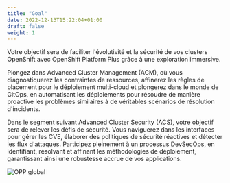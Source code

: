 ```yaml
---
title: "Goal"
date: 2022-12-13T15:22:04+01:00
draft: false
weight: 1
---
```


Votre objectif sera de faciliter l'évolutivité et la sécurité de vos clusters OpenShift avec OpenShift Platform Plus grâce à une exploration immersive.

Plongez dans Advanced Cluster Management (ACM), où vous diagnostiquerez les contraintes de ressources, affinerez les règles de placement pour le déploiement multi-cloud et plongerez dans le monde de GitOps, en automatisant les déploiements pour résoudre de manière proactive les problèmes similaires à de véritables scénarios de résolution d'incidents.

Dans le segment suivant Advanced Cluster Security (ACS), votre objectif sera de relever les défis de sécurité. Vous naviguerez dans les interfaces pour gérer les CVE, élaborer des politiques de sécurité réactives et détecter les flux d'attaques. Participez pleinement à un processus DevSecOps, en identifiant, résolvant et affinant les méthodologies de déploiement, garantissant ainsi une robustesse accrue de vos applications.

![OPP global](/OPP-2023-lab-instruction.github.io/images/Openshift_platform_plus.png)
